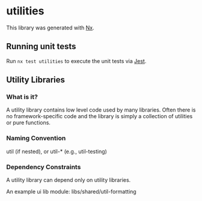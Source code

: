 # utilities

This library was generated with [Nx](https://nx.dev).

## Running unit tests

Run `nx test utilities` to execute the unit tests via [Jest](https://jestjs.io).


## Utility Libraries
### What is it?

A utility library contains low level code used by many libraries. Often there is no framework-specific code and the library is simply a collection of utilities or pure functions.

### Naming Convention

util (if nested), or util-\* (e.g., util-testing)

### Dependency Constraints

A utility library can depend only on utility libraries.

An example ui lib module: libs/shared/util-formatting
